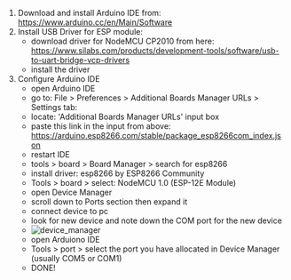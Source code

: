 1. Download and install Arduino IDE from: https://www.arduino.cc/en/Main/Software
2. Install USB Driver for ESP module:
      - download driver for NodeMCU CP2010 from here: https://www.silabs.com/products/development-tools/software/usb-to-uart-bridge-vcp-drivers
      - install the driver
3.  Configure Arduino IDE
      - open Arduino IDE
      - go to: File > Preferences > Additional Boards Manager URLs > Settings  tab:
      - locate: 'Additional Boards Manager URLs' input box
      - paste this link in the input from above: https://arduino.esp8266.com/stable/package_esp8266com_index.json
      - restart IDE
      - tools > board > Board Manager > search for esp8266
      - install driver: esp8266 by ESP8266 Community
      - Tools > board > select: NodeMCU 1.0 (ESP-12E Module)
      - open Device Manager
      - scroll down to Ports section then expand it
      - connect device to pc
      - look for new device and note down the COM port for the new device
      - ![device_manager](https://user-images.githubusercontent.com/31028022/69596255-af995380-100a-11ea-9863-792ed2bc4426.PNG)
      - open Arduiono IDE
      - Tools > port > select the port you have allocated in Device Manager (usually COM5 or COM1)
      - DONE!

